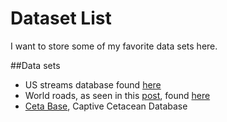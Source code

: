 # Dataset List
I want to store some of my favorite data sets here. 

##Data sets
+ US streams database found [here](http://nationalmap.gov/small_scale/atlasftp-1m.html?openChapters=chpwater#chpwater)
+ World roads, as seen in this [post](http://www.austinwehrwein.com/data-visualization/shapefiles-and-ggplot2/), found [here](http://www.naturalearthdata.com/downloads/10m-cultural-vectors/roads/)
+ [Ceta Base](http://www.cetabase.org/), Captive Cetacean Database 
